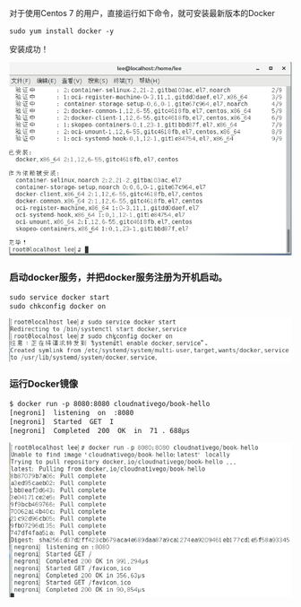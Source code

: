 对于使用Centos 7 的用户，直接运行如下命令，就可安装最新版本的Docker

```
sudo yum install docker -y
```

安装成功！

![](/assets/21312312312312.png)

### 启动docker服务，并把docker服务注册为开机启动。

```
sudo service docker start
sudo chkconfig docker on
```

![](/assets/12312312asadsasdasd.png)

### 运行Docker镜像

```
$ docker run -p 8080:8080 cloudnativego/book-hello
[negroni]  listening  on  :8080
[negroni]  Started  GET  I
[negroni]  Completed  200  OK  in  71 . 688µs
```

![](/assets/3415651515sdfsd.png)

